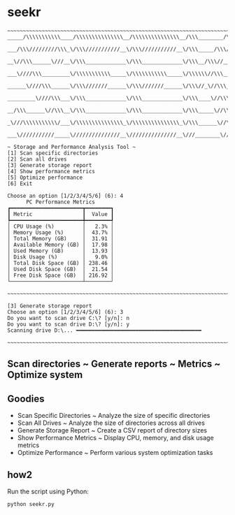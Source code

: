 # seekr
```
~~~~~~~~~~~~~~~~~~~~~~~~~~~~~~~~~~~~~~~~~~~~~~~~~~~~~~~~~~~~~~~~~~~~~~~~~~~~~~~~~~~~~~~~~~~~~~~~~~~~~~~~~~~~~~~~~~~~~~~~~~
_____/\\\\\\\\\\\____/\\\\\\\\\\\\\\\__/\\\\\\\\\\\\\\\__/\\\________/\\\____/\\\\\\\\\_____        
 ___/\\\/////////\\\_\/\\\///////////__\/\\\///////////__\/\\\_____/\\\//___/\\\///////\\\___       
  __\//\\\______\///__\/\\\_____________\/\\\_____________\/\\\__/\\\//_____\/\\\_____\/\\\___      
   ___\////\\\_________\/\\\\\\\\\\\_____\/\\\\\\\\\\\_____\/\\\\\\//\\\_____\/\\\\\\\\\\\/____     
    ______\////\\\______\/\\\///////______\/\\\///////______\/\\\//_\//\\\____\/\\\//////\\\____    
     _________\////\\\___\/\\\_____________\/\\\_____________\/\\\____\//\\\___\/\\\____\//\\\___   
      __/\\\______\//\\\__\/\\\_____________\/\\\_____________\/\\\_____\//\\\__\/\\\_____\//\\\__  
       _\///\\\\\\\\\\\/___\/\\\\\\\\\\\\\\\_\/\\\\\\\\\\\\\\\_\/\\\______\//\\\_\/\\\______\//\\\_ 
        ___\///////////_____\///////////////__\///////////////__\///________\///__\///________\///__

~ Storage and Performance Analysis Tool ~
[1] Scan specific directories
[2] Scan all drives
[3] Generate storage report
[4] Show performance metrics
[5] Optimize performance
[6] Exit

Choose an option [1/2/3/4/5/6] (6): 4
      PC Performance Metrics      
┏━━━━━━━━━━━━━━━━━━━━━━━┳━━━━━━━━┓
┃ Metric                ┃  Value ┃
┡━━━━━━━━━━━━━━━━━━━━━━━╇━━━━━━━━┩
│ CPU Usage (%)         │   2.3% │
│ Memory Usage (%)      │  43.7% │
│ Total Memory (GB)     │  31.91 │
│ Available Memory (GB) │  17.98 │
│ Used Memory (GB)      │  13.93 │
│ Disk Usage (%)        │   9.0% │
│ Total Disk Space (GB) │ 238.46 │
│ Used Disk Space (GB)  │  21.54 │
│ Free Disk Space (GB)  │ 216.92 │
└───────────────────────┴────────┘

~~~~~~~~~~~~~~~~~~~~~~~~~~~~~~~~~~~~~~~~~~~~~~~~~~~~~~~~~~~~~~~~~~~~~~~~~~~~~~~~~~~~~~~~~~~~~~~~~~~~~~~~~~~~~~~~~~~~~~                                                                             

[3] Generate storage report
Choose an option [1/2/3/4/5/6] (6): 3
Do you want to scan drive C:\? [y/n]: n
Do you want to scan drive D:\? [y/n]: y
Scanning drive D:\... ━━━━━━━━━━━━━━━━━━━━━━━━━━━━━━━━━━━━━━━━

~~~~~~~~~~~~~~~~~~~~~~~~~~~~~~~~~~~~~~~~~~~~~~~~~~~~~~~~~~~~~~~~~~~~~~~~~~~~~~~~~~~~~~~~~~~~~~~~~~~~~~~~~~~~~~~~~~~~~
```

## Scan directories ~ Generate reports ~ Metrics ~ Optimize system

## Goodies
- Scan Specific Directories ~ Analyze the size of specific directories
- Scan All Drives ~ Analyze the size of directories across all drives
- Generate Storage Report ~ Create a CSV report of directory sizes
- Show Performance Metrics ~ Display CPU, memory, and disk usage metrics
- Optimize Performance ~ Perform various system optimization tasks

## how2

Run the script using Python:
```sh
python seekr.py
```

